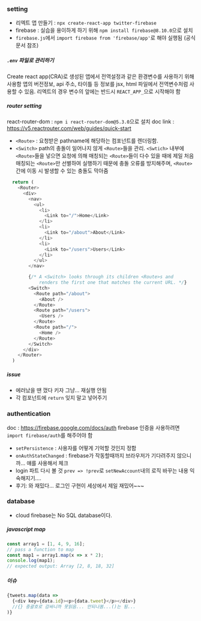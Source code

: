 ### setting
* 리엑트 앱 만들기 : `npx create-react-app twitter-firebase`
* firebase : 실습을 용이하게 하기 위해 `npm install firebase@8.10.0`으로 설치
* `firebase.js`에서 `import firebase from 'firebase/app'`로 해야 실행됨 (공식문서 참조)

##### `.env` 파일로 관리하기
Create react app(CRA)로 생성된 앱에서 전역설정과 같은 환경변수를 사용하기 위해 사용함
앱의 버전정보, api 주소, 타이틀 등 정보를 jsx, html 파일에서 전역변수처럼 사용할 수 있음.
리엑트의 경우 변수의 앞에는 반드시 `REACT_APP_`으로 시작해야 함

##### router setting
react-router-dom : `npm i react-router-dom@5.3.0`으로 설치
doc link : https://v5.reactrouter.com/web/guides/quick-start

* `<Route>` : 요청받은 pathname에 해당하는 컴포넌트를 렌더링함.
* `<Switch>` path의 충돌이 일어나지 않게 `<Route>`들을 관리. `<Swtich>` 내부에 `<Route>`들을 넣으면 요청에 의해 매칭되는 `<Route>`들이 다수 있을 때에 제일 처음 매칭되는 `<Route>`만 선별하여 실행하기 때문에 충돌 오류를 방지해주며, `<Route>`간에 이동 시 발생할 수 있는 충돌도 막아줌

```javascript
  return (
    <Router>
      <div>
        <nav>
          <ul>
            <li>
              <Link to="/">Home</Link>
            </li>
            <li>
              <Link to="/about">About</Link>
            </li>
            <li>
              <Link to="/users">Users</Link>
            </li>
          </ul>
        </nav>

        {/* A <Switch> looks through its children <Route>s and
            renders the first one that matches the current URL. */}
        <Switch>
          <Route path="/about">
            <About />
          </Route>
          <Route path="/users">
            <Users />
          </Route>
          <Route path="/">
            <Home />
          </Route>
        </Switch>
      </div>
    </Router>
  )
```
##### issue
* 에러났을 땐 껐다 키자 그냥... 재실행 안됨
* 각 컴포넌트에 `return` 잊지 말고 넣어주기

### authentication
doc : https://firebase.google.com/docs/auth
firebase 인증을 사용하려면 `import firebase/auth`를 해주어야 함
* `setPersistence` : 사용자를 어떻게 기억할 것인지 정함
* `onAuthStateChanged` : firebase가 작동할때까지 브라우저가 기다려주지 않으니까... 얘를 사용해서 체크
* login 파트 다시 볼 것 `prev => !prev`로 `setNewAccount`내의 로직 바꾸는 내용 익숙해지기....
* 후기: 와 재밌다... 로그인 구현이 세상에서 제일 재밌어~~~

### database
* cloud firebase는 No SQL database이다.

##### javascript map
```javascript
const array1 = [1, 4, 9, 16];
// pass a function to map
const map1 = array1.map(x => x * 2);
console.log(map1);
// expected output: Array [2, 8, 18, 32]
```

##### 이슈
```javascript
{tweets.map(data => 
  {<div key={data.id}><p>{data.tweet}</p></div>} 
  //{} 중괄호로 감싸니까 못읽음... 안되나봄...()는 됨...
)}
```